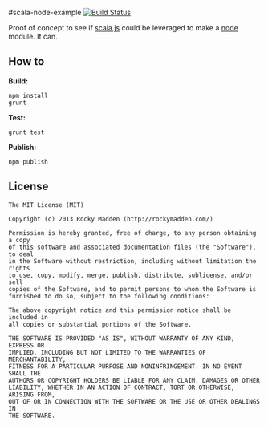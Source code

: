 #scala-node-example [![Build Status](https://travis-ci.org/rockymadden/scala.js-node-example.png?branch=master)](http://travis-ci.org/rockymadden/scala.js-node-example)
	
Proof of concept to see if [scala.js](https://github.com/scala-js/scala-js) could be leveraged to make a [node](https://github.com/joyent/node) module. It can.

## How to

__Build:__
```
npm install
grunt
```

__Test:__
```
grunt test
```

__Publish:__
```
npm publish
```

## License
```
The MIT License (MIT)

Copyright (c) 2013 Rocky Madden (http://rockymadden.com/)

Permission is hereby granted, free of charge, to any person obtaining a copy
of this software and associated documentation files (the "Software"), to deal
in the Software without restriction, including without limitation the rights
to use, copy, modify, merge, publish, distribute, sublicense, and/or sell
copies of the Software, and to permit persons to whom the Software is
furnished to do so, subject to the following conditions:

The above copyright notice and this permission notice shall be included in
all copies or substantial portions of the Software.

THE SOFTWARE IS PROVIDED "AS IS", WITHOUT WARRANTY OF ANY KIND, EXPRESS OR
IMPLIED, INCLUDING BUT NOT LIMITED TO THE WARRANTIES OF MERCHANTABILITY,
FITNESS FOR A PARTICULAR PURPOSE AND NONINFRINGEMENT. IN NO EVENT SHALL THE
AUTHORS OR COPYRIGHT HOLDERS BE LIABLE FOR ANY CLAIM, DAMAGES OR OTHER
LIABILITY, WHETHER IN AN ACTION OF CONTRACT, TORT OR OTHERWISE, ARISING FROM,
OUT OF OR IN CONNECTION WITH THE SOFTWARE OR THE USE OR OTHER DEALINGS IN
THE SOFTWARE.
```
